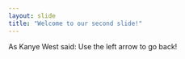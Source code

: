 ```yaml
---
layout: slide
title: "Welcome to our second slide!"
---
```

As Kanye West said:
Use the left arrow to go back!

